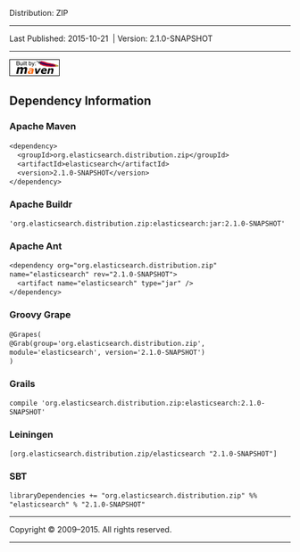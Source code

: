 Distribution: ZIP

------------------------------------------------------------------------

<span id="publishDate">Last Published: 2015-10-21</span>  | <span id="projectVersion">Version: 2.1.0-SNAPSHOT</span>

------------------------------------------------------------------------

[![Built by Maven](./images/logos/maven-feather.png)](http://maven.apache.org/ "Built by Maven")

Dependency Information
----------------------

### Apache Maven

    <dependency>
      <groupId>org.elasticsearch.distribution.zip</groupId>
      <artifactId>elasticsearch</artifactId>
      <version>2.1.0-SNAPSHOT</version>
    </dependency>

### Apache Buildr

    'org.elasticsearch.distribution.zip:elasticsearch:jar:2.1.0-SNAPSHOT'

### Apache Ant

    <dependency org="org.elasticsearch.distribution.zip" name="elasticsearch" rev="2.1.0-SNAPSHOT">
      <artifact name="elasticsearch" type="jar" />
    </dependency>

### Groovy Grape

    @Grapes(
    @Grab(group='org.elasticsearch.distribution.zip', module='elasticsearch', version='2.1.0-SNAPSHOT')
    )

### Grails

    compile 'org.elasticsearch.distribution.zip:elasticsearch:2.1.0-SNAPSHOT'

### Leiningen

    [org.elasticsearch.distribution.zip/elasticsearch "2.1.0-SNAPSHOT"]

### SBT

    libraryDependencies += "org.elasticsearch.distribution.zip" %% "elasticsearch" % "2.1.0-SNAPSHOT"

------------------------------------------------------------------------

Copyright © 2009–2015. All rights reserved.

------------------------------------------------------------------------


